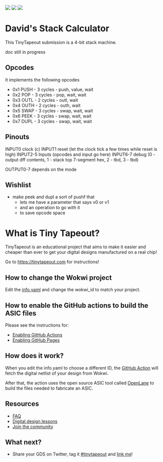 ![](../../workflows/gds/badge.svg) ![](../../workflows/docs/badge.svg) ![](../../workflows/test/badge.svg)

# David's Stack Calculator

This TinyTapeout submission is a 4-bit stack machine.

doc still in progress

## Opcodes

It implements the following opcodes

- 0x1 PUSH - 3 cycles - push, value, wait
- 0x2 POP  - 3 cycles - pop, wait, wait
- 0x3 OUTL - 2 cycles - outl, wait
- 0x4 OUTH - 2 cycles - outh, wait
- 0x5 SWAP - 3 cycles - swap, wait, wait
- 0x6 PEEK - 3 cycles - swap, wait, wait
- 0x7 DUPL - 3 cycles - swap, wait, wait

## Pinouts

INPUT0 clock (c)
INPUT1 reset (let the clock tick a few times while reset is high)
INPUT2-5 Inputs (opcodes and input go here)
INPUT6-7 debug (0 - output dff contents, 1 - stack top 7-segment hex, 2 - tbd, 3 - tbd)

OUTPUT0-7 depends on the mode

## Wishlist

- make peek and dupl a sort of pushf that
  - lets me have a parameter that says v0 or v1
  - and an operation to go with it
  - to save opcode space

# What is Tiny Tapeout?

TinyTapeout is an educational project that aims to make it easier and cheaper than ever to get your digital designs manufactured on a real chip!

Go to https://tinytapeout.com for instructions!

## How to change the Wokwi project

Edit the [info.yaml](info.yaml) and change the wokwi_id to match your project.

## How to enable the GitHub actions to build the ASIC files

Please see the instructions for:

* [Enabling GitHub Actions](https://tinytapeout.com/faq/#when-i-commit-my-change-the-gds-action-isnt-running)
* [Enabling GitHub Pages](https://tinytapeout.com/faq/#my-github-action-is-failing-on-the-pages-part)

## How does it work?

When you edit the info.yaml to choose a different ID, the [GitHub Action](.github/workflows/gds.yaml) will fetch the digital netlist of your design from Wokwi.

After that, the action uses the open source ASIC tool called [OpenLane](https://www.zerotoasiccourse.com/terminology/openlane/) to build the files needed to fabricate an ASIC.

## Resources

* [FAQ](https://tinytapeout.com/faq/)
* [Digital design lessons](https://tinytapeout.com/digital_design/)
* [Join the community](https://discord.gg/rPK2nSjxy8)

## What next?

* Share your GDS on Twitter, tag it [#tinytapeout](https://twitter.com/hashtag/tinytapeout?src=hashtag_click) and [link me](https://twitter.com/matthewvenn)!
